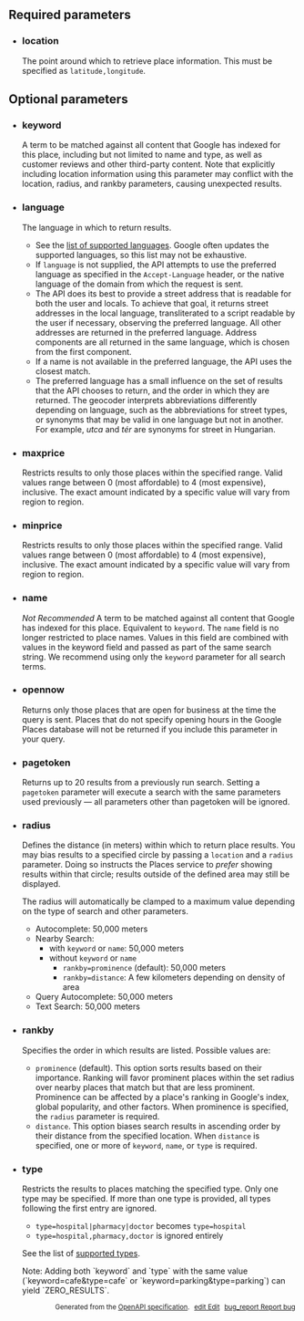 <!--- This is a generated file, do not edit! -->
<!--- [START maps_http_parameters_placenearbysearch] -->
<h2 id="required-parameters">Required parameters</h2>

-   <h3 id="location">location</h3>

    The point around which to retrieve place information. This must be specified as `latitude,longitude`.

<h2 id="optional-parameters">Optional parameters</h2>

-   <h3 id="keyword">keyword</h3>

    A term to be matched against all content that Google has indexed for this place, including but not limited to name and type, as well as customer reviews and other third-party content. Note that explicitly including location information using this parameter may conflict with the location, radius, and rankby parameters, causing unexpected results.

-   <h3 id="language">language</h3>

    The language in which to return results.

    -   See the [list of supported languages](https://developers.google.com/maps/faq#languagesupport). Google often updates the supported languages, so this list may not be exhaustive.
    -   If `language` is not supplied, the API attempts to use the preferred language as specified in the `Accept-Language` header, or the native language of the domain from which the request is sent.
    -   The API does its best to provide a street address that is readable for both the user and locals. To achieve that goal, it returns street addresses in the local language, transliterated to a script readable by the user if necessary, observing the preferred language. All other addresses are returned in the preferred language. Address components are all returned in the same language, which is chosen from the first component.
    -   If a name is not available in the preferred language, the API uses the closest match.
    -   The preferred language has a small influence on the set of results that the API chooses to return, and the order in which they are returned. The geocoder interprets abbreviations differently depending on language, such as the abbreviations for street types, or synonyms that may be valid in one language but not in another. For example, *utca* and *tér* are synonyms for street in Hungarian.

-   <h3 id="maxprice">maxprice</h3>

    Restricts results to only those places within the specified range. Valid values range between 0 (most affordable) to 4 (most expensive), inclusive. The exact amount indicated by a specific value will vary from region to region.

-   <h3 id="minprice">minprice</h3>

    Restricts results to only those places within the specified range. Valid values range between 0 (most affordable) to 4 (most expensive), inclusive. The exact amount indicated by a specific value will vary from region to region.

-   <h3 id="name">name</h3>

    *Not Recommended* A term to be matched against all content that Google has indexed for this place. Equivalent to `keyword`. The `name` field is no longer restricted to place names. Values in this field are combined with values in the keyword field and passed as part of the same search string. We recommend using only the `keyword` parameter for all search terms.

-   <h3 id="opennow">opennow</h3>

    Returns only those places that are open for business at the time the query is sent. Places that do not specify opening hours in the Google Places database will not be returned if you include this parameter in your query.

-   <h3 id="pagetoken">pagetoken</h3>

    Returns up to 20 results from a previously run search. Setting a `pagetoken` parameter will execute a search with the same parameters used previously — all parameters other than pagetoken will be ignored.

-   <h3 id="radius">radius</h3>

    Defines the distance (in meters) within which to return place results. You may bias results to a specified circle by passing a `location` and a `radius` parameter. Doing so instructs the Places service to *prefer* showing results within that circle; results outside of the defined area may still be displayed.

    The radius will automatically be clamped to a maximum value depending on the type of search and other parameters.

    -   Autocomplete: 50,000 meters
    -   Nearby Search:
        -   with `keyword` or `name`: 50,000 meters
        -   without `keyword` or `name`
            -   `rankby=prominence` (default): 50,000 meters
            -   `rankby=distance`: A few kilometers depending on density of area
    -   Query Autocomplete: 50,000 meters
    -   Text Search: 50,000 meters

-   <h3 id="rankby">rankby</h3>

    Specifies the order in which results are listed. Possible values are:

    -   `prominence` (default). This option sorts results based on their importance. Ranking will favor prominent places within the set radius over nearby places that match but that are less prominent. Prominence can be affected by a place's ranking in Google's index, global popularity, and other factors. When prominence is specified, the `radius` parameter is required.
    -   `distance`. This option biases search results in ascending order by their distance from the specified location. When `distance` is specified, one or more of `keyword`, `name`, or `type` is required.

-   <h3 id="type">type</h3>

    Restricts the results to places matching the specified type. Only one type may be specified. If more than one type is provided, all types following the first entry are ignored.

    -   `type=hospital|pharmacy|doctor` becomes `type=hospital`
    -   `type=hospital,pharmacy,doctor` is ignored entirely

    See the list of [supported types](https://developers.google.com/maps/documentation/places/web-service/supported_types).

    <div class="note">Note: Adding both `keyword` and `type` with the same value (`keyword=cafe&type=cafe` or `keyword=parking&type=parking`) can yield `ZERO_RESULTS`.</div>


<p style="text-align: right; font-size: smaller;">Generated from the <a class="gc-analytics-event" data-category="GMP" data-label="openapi-github" href="https://github.com/googlemaps/openapi-specification" title="Google Maps Platform OpenAPI Specification" class="external">OpenAPI specification</a>.
<a class="gc-analytics-event" data-category="GMP" data-label="openapi-github-maps-http-parameters-placenearbysearch" data-action="edit" style="margin-left: 5px;" href="https://github.com/googlemaps/openapi-specification/tree/main/specification/parameters" title="Edit on GitHub"><span class="material-icons">edit</span> Edit</a>
<a class="gc-analytics-event" data-category="GMP" data-label="openapi-github-maps-http-parameters-placenearbysearch" data-action="bug" style="margin-left: 5px;" href="https://github.com/googlemaps/openapi-specification/issues/new?assignees=&labels=type%3A+bug%2C+triage+me&template=bug_report.md&title=[parameters] Bug - /maps/api/place/nearbysearch/json" title="File bug for parameters on GitHub"><span class="material-icons">bug_report</span> Report bug</a>
</p>

<!--- [END maps_http_parameters_placenearbysearch] -->